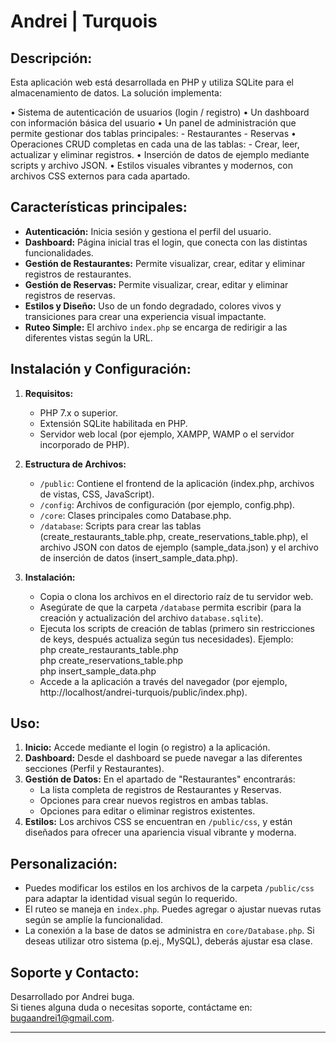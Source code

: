 # Andrei | Turquois

Descripción:
------------
Esta aplicación web está desarrollada en PHP y utiliza SQLite para el almacenamiento de datos. La solución implementa:

  • Sistema de autenticación de usuarios (login / registro)
  • Un dashboard con información básica del usuario
  • Un panel de administración que permite gestionar dos tablas principales:
      - Restaurantes
      - Reservas
  • Operaciones CRUD completas en cada una de las tablas: 
      - Crear, leer, actualizar y eliminar registros.
  • Inserción de datos de ejemplo mediante scripts y archivo JSON.
  • Estilos visuales vibrantes y modernos, con archivos CSS externos para cada apartado.

Características principales:
----------------------------
- **Autenticación:** Inicia sesión y gestiona el perfil del usuario.
- **Dashboard:** Página inicial tras el login, que conecta con las distintas funcionalidades.
- **Gestión de Restaurantes:** Permite visualizar, crear, editar y eliminar registros de restaurantes.
- **Gestión de Reservas:** Permite visualizar, crear, editar y eliminar registros de reservas.
- **Estilos y Diseño:** Uso de un fondo degradado, colores vivos y transiciones para crear una experiencia visual impactante.
- **Ruteo Simple:** El archivo `index.php` se encarga de redirigir a las diferentes vistas según la URL.

Instalación y Configuración:
----------------------------
1. **Requisitos:**
   - PHP 7.x o superior.
   - Extensión SQLite habilitada en PHP.
   - Servidor web local (por ejemplo, XAMPP, WAMP o el servidor incorporado de PHP).

2. **Estructura de Archivos:**
   - `/public`: Contiene el frontend de la aplicación (index.php, archivos de vistas, CSS, JavaScript).
   - `/config`: Archivos de configuración (por ejemplo, config.php).
   - `/core`: Clases principales como Database.php.
   - `/database`: Scripts para crear las tablas (create_restaurants_table.php, create_reservations_table.php), el archivo JSON con datos de ejemplo (sample_data.json) y el archivo de inserción de datos (insert_sample_data.php).

3. **Instalación:**
   - Copia o clona los archivos en el directorio raíz de tu servidor web.
   - Asegúrate de que la carpeta `/database` permita escribir (para la creación y actualización del archivo `database.sqlite`).
   - Ejecuta los scripts de creación de tablas (primero sin restricciones de keys, después actualiza según tus necesidades).
      Ejemplo:  
         php create_restaurants_table.php  
         php create_reservations_table.php  
         php insert_sample_data.php
   - Accede a la aplicación a través del navegador (por ejemplo, http://localhost/andrei-turquois/public/index.php).

Uso:
-----
1. **Inicio:** Accede mediante el login (o registro) a la aplicación.
2. **Dashboard:** Desde el dashboard se puede navegar a las diferentes secciones (Perfil y Restaurantes).
3. **Gestión de Datos:** En el apartado de "Restaurantes" encontrarás:
   - La lista completa de registros de Restaurantes y Reservas.
   - Opciones para crear nuevos registros en ambas tablas.
   - Opciones para editar o eliminar registros existentes.
4. **Estilos:** Los archivos CSS se encuentran en `/public/css`, y están diseñados para ofrecer una apariencia visual vibrante y moderna.

Personalización:
----------------
- Puedes modificar los estilos en los archivos de la carpeta `/public/css` para adaptar la identidad visual según lo requerido.
- El ruteo se maneja en `index.php`. Puedes agregar o ajustar nuevas rutas según se amplíe la funcionalidad.
- La conexión a la base de datos se administra en `core/Database.php`. Si deseas utilizar otro sistema (p.ej., MySQL), deberás ajustar esa clase.

Soporte y Contacto:
--------------------
Desarrollado por Andrei buga.  
Si tienes alguna duda o necesitas soporte, contáctame en: bugaandrei1@gmail.com.

--------------------------------------------------